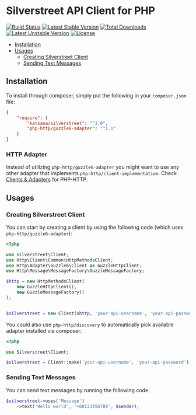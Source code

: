 Silverstreet API Client for PHP
==============

[![Build Status](https://travis-ci.org/katsana/silverstreet.svg?branch=master)](https://travis-ci.org/katsana/silverstreet)
[![Latest Stable Version](https://poser.pugx.org/katsana/silverstreet/v/stable)](https://packagist.org/packages/katsana/silverstreet)
[![Total Downloads](https://poser.pugx.org/katsana/silverstreet/downloads)](https://packagist.org/packages/katsana/silverstreet)
[![Latest Unstable Version](https://poser.pugx.org/katsana/silverstreet/v/unstable)](https://packagist.org/packages/katsana/silverstreet)
[![License](https://poser.pugx.org/katsana/silverstreet/license)](https://packagist.org/packages/katsana/silverstreet)

* [Installation](#installation)
* [Usages](#usages)
  - [Creating Silverstreet Client](#creating-silverstreet-client)
  - [Sending Text Messages](#sending-text-messages)

## Installation

To install through composer, simply put the following in your `composer.json` file:

```json
{
    "require": {
        "katsana/silverstreet": "^3.0",
        "php-http/guzzle6-adapter": "^1.1"
    }
}
```

### HTTP Adapter

Instead of utilizing `php-http/guzzle6-adapter` you might want to use any other adapter that implements `php-http/client-implementation`. Check [Clients & Adapters](http://docs.php-http.org/en/latest/clients.html) for PHP-HTTP.

## Usages

### Creating Silverstreet Client

You can start by creating a client by using the following code (which uses `php-http/guzzle6-adapter`):

```php
<?php

use Silverstreet\Client;
use Http\Client\Common\HttpMethodsClient;
use Http\Adapter\Guzzle6\Client as GuzzleHttpClient;
use Http\Message\MessageFactory\GuzzleMessageFactory;

$http = new HttpMethodsClient(
    new GuzzleHttpClient(), 
    new GuzzleMessageFactory()
);


$silverstreet = new Client($http, 'your-api-username', 'your-api-password');
```

You could also use `php-http/discovery` to automatically pick available adapter installed via composer:

```php
<?php

use Silverstreet\Client;

$silverstreet = Client::make('your-api-username', 'your-api-password');
```

### Sending Text Messages

You can send text messages by running the following code.

```php
$silverstreet->uses('Message')
    ->text('Hello world', '+60123456789', $sender);
```
